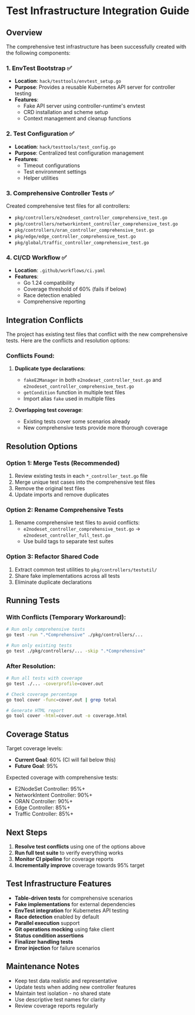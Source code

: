 # Test Infrastructure Integration Guide

## Overview

The comprehensive test infrastructure has been successfully created with the following components:

### 1. EnvTest Bootstrap ✅
- **Location**: `hack/testtools/envtest_setup.go`
- **Purpose**: Provides a reusable Kubernetes API server for controller testing
- **Features**:
  - Fake API server using controller-runtime's envtest
  - CRD installation and scheme setup
  - Context management and cleanup functions

### 2. Test Configuration ✅
- **Location**: `hack/testtools/test_config.go`
- **Purpose**: Centralized test configuration management
- **Features**:
  - Timeout configurations
  - Test environment settings
  - Helper utilities

### 3. Comprehensive Controller Tests ✅
Created comprehensive test files for all controllers:
- `pkg/controllers/e2nodeset_controller_comprehensive_test.go`
- `pkg/controllers/networkintent_controller_comprehensive_test.go`
- `pkg/controllers/oran_controller_comprehensive_test.go`
- `pkg/edge/edge_controller_comprehensive_test.go`
- `pkg/global/traffic_controller_comprehensive_test.go`

### 4. CI/CD Workflow ✅
- **Location**: `.github/workflows/ci.yaml`
- **Features**:
  - Go 1.24 compatibility
  - Coverage threshold of 60% (fails if below)
  - Race detection enabled
  - Comprehensive reporting

## Integration Conflicts

The project has existing test files that conflict with the new comprehensive tests. Here are the conflicts and resolution options:

### Conflicts Found:
1. **Duplicate type declarations**:
   - `fakeE2Manager` in both `e2nodeset_controller_test.go` and `e2nodeset_controller_comprehensive_test.go`
   - `getCondition` function in multiple test files
   - Import alias `fake` used in multiple files

2. **Overlapping test coverage**:
   - Existing tests cover some scenarios already
   - New comprehensive tests provide more thorough coverage

## Resolution Options

### Option 1: Merge Tests (Recommended)
1. Review existing tests in each `*_controller_test.go` file
2. Merge unique test cases into the comprehensive test files
3. Remove the original test files
4. Update imports and remove duplicates

### Option 2: Rename Comprehensive Tests
1. Rename comprehensive test files to avoid conflicts:
   - `e2nodeset_controller_comprehensive_test.go` → `e2nodeset_controller_full_test.go`
   - Use build tags to separate test suites

### Option 3: Refactor Shared Code
1. Extract common test utilities to `pkg/controllers/testutil/`
2. Share fake implementations across all tests
3. Eliminate duplicate declarations

## Running Tests

### With Conflicts (Temporary Workaround):
```bash
# Run only comprehensive tests
go test -run ".*Comprehensive" ./pkg/controllers/...

# Run only existing tests
go test ./pkg/controllers/... -skip ".*Comprehensive"
```

### After Resolution:
```bash
# Run all tests with coverage
go test ./... -coverprofile=cover.out

# Check coverage percentage
go tool cover -func=cover.out | grep total

# Generate HTML report
go tool cover -html=cover.out -o coverage.html
```

## Coverage Status

Target coverage levels:
- **Current Goal**: 60% (CI will fail below this)
- **Future Goal**: 95%

Expected coverage with comprehensive tests:
- E2NodeSet Controller: 95%+
- NetworkIntent Controller: 90%+
- ORAN Controller: 90%+
- Edge Controller: 85%+
- Traffic Controller: 85%+

## Next Steps

1. **Resolve test conflicts** using one of the options above
2. **Run full test suite** to verify everything works
3. **Monitor CI pipeline** for coverage reports
4. **Incrementally improve** coverage towards 95% target

## Test Infrastructure Features

- **Table-driven tests** for comprehensive scenarios
- **Fake implementations** for external dependencies
- **EnvTest integration** for Kubernetes API testing
- **Race detection** enabled by default
- **Parallel execution** support
- **Git operations mocking** using fake client
- **Status condition assertions**
- **Finalizer handling tests**
- **Error injection** for failure scenarios

## Maintenance Notes

- Keep test data realistic and representative
- Update tests when adding new controller features
- Maintain test isolation - no shared state
- Use descriptive test names for clarity
- Review coverage reports regularly